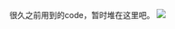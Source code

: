 很久之前用到的code，暂时堆在这里吧。
![](https://ss3.bdstatic.com/70cFv8Sh_Q1YnxGkpoWK1HF6hhy/it/u=4078159598,3132508835&fm=26&gp=0.jpg)
